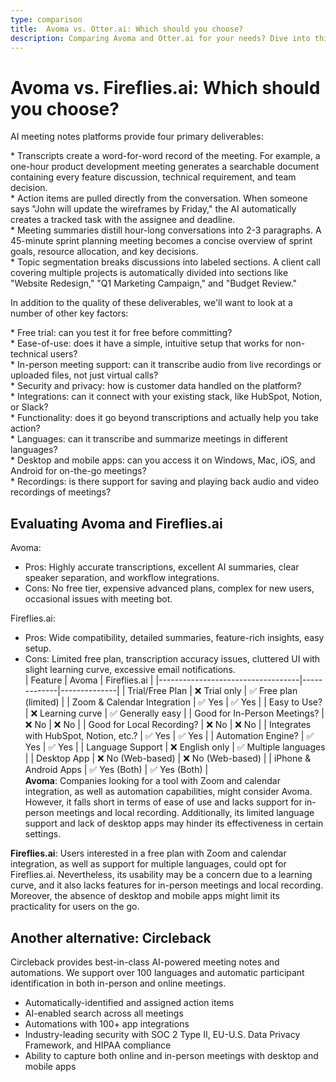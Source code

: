 ```yaml
---
type: comparison
title:  Avoma vs. Otter.ai: Which should you choose?
description: Comparing Avoma and Otter.ai for your needs? Dive into this article to evaluate both tools and discover an alternative, Circleback.
---
```


# Avoma vs. Fireflies.ai: Which should you choose?  
AI meeting notes platforms provide four primary deliverables:  
  
* Transcripts create a word-for-word record of the meeting. For example, a one-hour product development meeting generates a searchable document containing every feature discussion, technical requirement, and team decision.  
* Action items are pulled directly from the conversation. When someone says "John will update the wireframes by Friday," the AI automatically creates a tracked task with the assignee and deadline.  
* Meeting summaries distill hour-long conversations into 2-3 paragraphs. A 45-minute sprint planning meeting becomes a concise overview of sprint goals, resource allocation, and key decisions.  
* Topic segmentation breaks discussions into labeled sections. A client call covering multiple projects is automatically divided into sections like "Website Redesign," "Q1 Marketing Campaign," and "Budget Review."  
  
In addition to the quality of these deliverables, we'll want to look at a number of other key factors:  
  
* Free trial: can you test it for free before committing?  
* Ease-of-use: does it have a simple, intuitive setup that works for non-technical users?  
* In-person meeting support: can it transcribe audio from live recordings or uploaded files, not just virtual calls?  
* Security and privacy: how is customer data handled on the platform?  
* Integrations: can it connect with your existing stack, like HubSpot, Notion, or Slack?  
* Functionality: does it go beyond transcriptions and actually help you take action?  
* Languages: can it transcribe and summarize meetings in different languages?  
* Desktop and mobile apps: can you access it on Windows, Mac, iOS, and Android for on-the-go meetings?  
* Recordings: is there support for saving and playing back audio and video recordings of meetings?    
## Evaluating Avoma and Fireflies.ai  
Avoma:
- Pros: Highly accurate transcriptions, excellent AI summaries, clear speaker separation, and workflow integrations.
- Cons: No free tier, expensive advanced plans, complex for new users, occasional issues with meeting bot.

Fireflies.ai:
- Pros: Wide compatibility, detailed summaries, feature-rich insights, easy setup.
- Cons: Limited free plan, transcription accuracy issues, cluttered UI with slight learning curve, excessive email notifications.  
| Feature                           | Avoma       | Fireflies.ai |
|-----------------------------------|-------------|--------------|
| Trial/Free Plan                   | ❌ Trial only | ✅ Free plan (limited) |
| Zoom & Calendar Integration       | ✅ Yes       | ✅ Yes        |
| Easy to Use?                      | ❌ Learning curve | ✅ Generally easy |
| Good for In-Person Meetings?      | ❌ No        | ❌ No         |
| Good for Local Recording?         | ❌ No        | ❌ No         |
| Integrates with HubSpot, Notion, etc.? | ✅ Yes | ✅ Yes        |
| Automation Engine?                | ✅ Yes       | ✅ Yes        |
| Language Support                  | ❌ English only | ✅ Multiple languages |
| Desktop App                       | ❌ No (Web-based) | ❌ No (Web-based) |
| iPhone & Android Apps             | ✅ Yes (Both) | ✅ Yes (Both) |  
**Avoma**: Companies looking for a tool with Zoom and calendar integration, as well as automation capabilities, might consider Avoma. However, it falls short in terms of ease of use and lacks support for in-person meetings and local recording. Additionally, its limited language support and lack of desktop apps may hinder its effectiveness in certain settings.

**Fireflies.ai**: Users interested in a free plan with Zoom and calendar integration, as well as support for multiple languages, could opt for Fireflies.ai. Nevertheless, its usability may be a concern due to a learning curve, and it also lacks features for in-person meetings and local recording. Moreover, the absence of desktop and mobile apps might limit its practicality for users on the go.  
## Another alternative: Circleback  
Circleback provides best-in-class AI-powered meeting notes and automations. We support over 100 languages and automatic participant identification in both in-person and online meetings.  
  
* Automatically-identified and assigned action items  
* AI-enabled search across all meetings  
* Automations with 100+ app integrations  
* Industry-leading security with SOC 2 Type II, EU-U.S. Data Privacy Framework, and HIPAA compliance  
* Ability to capture both online and in-person meetings with desktop and mobile apps  